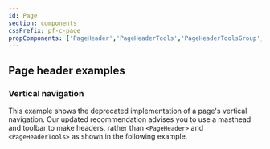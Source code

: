 ```yaml
---
id: Page
section: components
cssPrefix: pf-c-page
propComponents: ['PageHeader','PageHeaderTools','PageHeaderToolsGroup','PageHeaderToolsItem']
---
```


## Page header examples

### Vertical navigation

This example shows the deprecated implementation of a page's vertical navigation. Our updated recommendation advises you to use a masthead and toolbar to make headers, rather than `<PageHeader>` and `<PageHeaderTools>` as shown in the following example.

```ts file="./PageVerticalNavUsingPageHeaderComponent.tsx"
```
